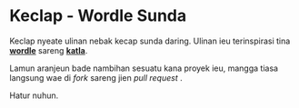 # Keclap - Wordle Sunda

Keclap nyeate ulinan nebak kecap sunda daring. Ulinan ieu terinspirasi tina [**wordle**](https://www.nytimes.com/games/wordle/index.html) sareng [**katla**](https://katla.vercel.app/).

Lamun aranjeun bade nambihan sesuatu kana proyek ieu, mangga tiasa langsung wae di <em>fork</em> sareng jien <em>pull request </em>.

Hatur nuhun.
